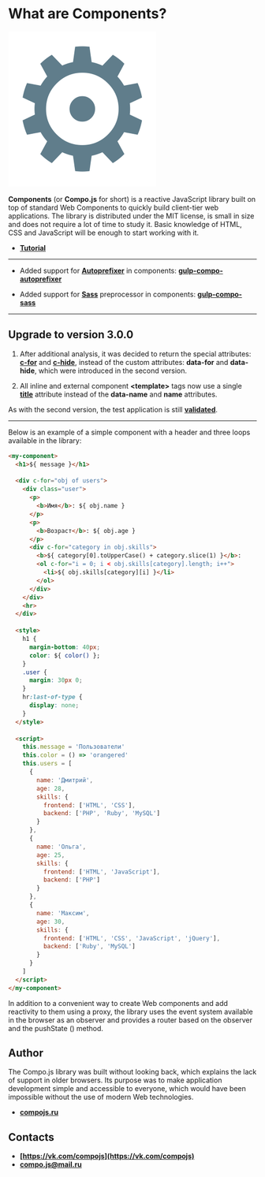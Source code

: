 # What are Components?

![components](logo.png)

**Components** (or **Compo.js** for short) is a reactive JavaScript library built on top of standard Web Components to quickly build client-tier web applications. The library is distributed under the MIT license, is small in size and does not require a lot of time to study it. Basic knowledge of HTML, CSS and JavaScript will be enough to start working with it.

- **[Tutorial](http://www.compojs.ru/guide)**

<hr>

- Added support for **[Autoprefixer](https://github.com/postcss/autoprefixer)** in components: **[gulp-compo-autoprefixer](https://www.npmjs.com/package/gulp-compo-autoprefixer)**

- Added support for **[Sass](https://sass-lang.com/)** preprocessor in components: **[gulp-compo-sass](https://www.npmjs.com/package/gulp-compo-sass)**

<hr>

## Upgrade to version 3.0.0

1) After additional analysis, it was decided to return the special attributes: **[c-for](http://compojs.ru/guide#Циклы)** and **[c-hide](http://compojs.ru/guide#Скрытие)**, instead of the custom attributes: **data-for** and **data-hide**, which were introduced in the second version.

2) All inline and external component **\<template>** tags now use a single **[title](http://compojs.ru/guide#Начало-работы)** attribute instead of the **data-name** and **name** attributes.

As with the second version, the test application is still **[validated](https://validator.w3.org/nu/?doc=http%3A%2F%2Fcompojs.ru%2Fdist%2Ffiles%2Fexample.html)**.

<hr>

Below is an example of a simple component with a header and three loops available in the library:

```html
<my-component>
  <h1>${ message }</h1>

  <div c-for="obj of users">
    <div class="user">
      <p>
        <b>Имя</b>: ${ obj.name }
      </p>
      <p>
        <b>Возраст</b>: ${ obj.age }
      </p>
      <div c-for="category in obj.skills">
        <b>${ category[0].toUpperCase() + category.slice(1) }</b>:
        <ol c-for="i = 0; i < obj.skills[category].length; i++">
          <li>${ obj.skills[category][i] }</li>
        </ol>
      </div>
    </div>
    <hr>
  </div>
  
  <style>
    h1 {
      margin-bottom: 40px;
      color: ${ color() };
    }
    .user {
      margin: 30px 0;
    }
    hr:last-of-type {
      display: none;
    }
  </style>

  <script>
    this.message = 'Пользователи'
    this.color = () => 'orangered'
    this.users = [
      {
        name: 'Дмитрий',
        age: 28,
        skills: {
          frontend: ['HTML', 'CSS'],
          backend: ['PHP', 'Ruby', 'MySQL']
        }
      },
      {
        name: 'Ольга',
        age: 25,
        skills: {
          frontend: ['HTML', 'JavaScript'],
          backend: ['PHP']
        }
      },
      {
        name: 'Максим',
        age: 30,
        skills: {
          frontend: ['HTML', 'CSS', 'JavaScript', 'jQuery'],
          backend: ['Ruby', 'MySQL']
        }
      }
    ]
  </script>
</my-component>
```

In addition to a convenient way to create Web components and add reactivity to them using a proxy, the library uses the event system available in the browser as an observer and provides a router based on the observer and the pushState () method.

## Author

The Compo.js library was built without looking back, which explains the lack of support in older browsers. Its purpose was to make application development simple and accessible to everyone, which would have been impossible without the use of modern Web technologies.

- **[compojs.ru](http://www.compojs.ru)**

## Contacts

- **[https://vk.com/compojs](https://vk.com/compojs)**
- **[compo.js@mail.ru](mailto:compo.js@mail.ru)**

